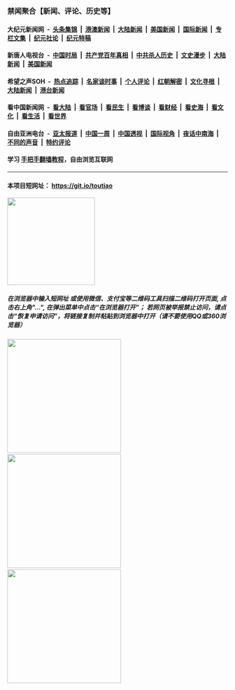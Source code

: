 ### 禁闻聚合【新闻、评论、历史等】

#### 大纪元新闻网 &nbsp;-&nbsp; [头条集锦](indexes/E头条集锦.md?t=02041444) &nbsp;|&nbsp; [港澳新闻](indexes/E港澳新闻.md?t=02041444)  &nbsp;|&nbsp; [大陆新闻](indexes/E大陆新闻.md?t=02041444) &nbsp;|&nbsp; [美国新闻](indexes/E美国新闻.md?t=02041444) &nbsp;|&nbsp; [国际新闻](indexes/E国际新闻.md?t=02041444) &nbsp;|&nbsp; [专栏文集](indexes/E专栏文集.md?t=02041444) &nbsp;|&nbsp; [纪元社论](indexes/E纪元社论.md?t=02041444) &nbsp;|&nbsp; [纪元特稿](indexes/E纪元特稿.md?t=02041444) 

#### 新唐人电视台 &nbsp;-&nbsp; [中国时局](indexes/N中国时局.md?t=02041444) &nbsp;|&nbsp; [共产党百年真相](indexes/N共产党百年真相.md?t=02041444) &nbsp;|&nbsp; [中共杀人历史](indexes/N中共杀人历史.md?t=02041444) &nbsp;|&nbsp; [文史漫步](indexes/N文史漫步.md?t=02041444) &nbsp;|&nbsp; [大陆新闻](indexes/N大陆新闻.md?t=02041444) &nbsp;|&nbsp; [美国新闻](indexes/N美国新闻.md?t=02041444)

#### 希望之声SOH &nbsp;-&nbsp; [热点追踪](indexes/H热点追踪.md?t=02041444) &nbsp;|&nbsp; [名家谈时事](indexes/H名家谈时事.md?t=02041444) &nbsp;|&nbsp; [个人评论](indexes/H个人评论.md?t=02041444)  &nbsp;|&nbsp; [红朝解密](indexes/H红朝解密.md?t=02041444) &nbsp;|&nbsp; [文化寻根](indexes/H文化寻根.md?t=02041444) &nbsp;|&nbsp; [大陆新闻](indexes/H大陆新闻.md?t=02041444) &nbsp;|&nbsp; [港台新闻](indexes/H港台新闻.md?t=02041444)

#### 看中国新闻网 &nbsp;-&nbsp; [看大陆](indexes/S看大陆.md?t=02041444) &nbsp;|&nbsp; [看官场](indexes/S看官场.md?t=02041444) &nbsp;|&nbsp; [看民生](indexes/S看民生.md?t=02041444)  &nbsp;|&nbsp; [看博谈](indexes/S看博谈.md?t=02041444) &nbsp;|&nbsp; [看财经](indexes/S看财经.md?t=02041444) &nbsp;|&nbsp; [看史海](indexes/S看史海.md?t=02041444) &nbsp;|&nbsp; [看文化](indexes/S看文化.md?t=02041444) &nbsp;|&nbsp; [看生活](indexes/S看生活.md?t=02041444) &nbsp;|&nbsp; [看世界](indexes/S看世界.md?t=02041444)

#### 自由亚洲电台 &nbsp;-&nbsp; [亚太报道](indexes/R亚太报道.md?t=02041444) &nbsp;|&nbsp; [中国一周](indexes/R中国一周.md?t=02041444) &nbsp;|&nbsp; [中国透视](indexes/R中国透视.md?t=02041444)  &nbsp;|&nbsp; [国际视角](indexes/R国际视角.md?t=02041444) &nbsp;|&nbsp; [夜话中南海](indexes/R夜话中南海.md?t=02041444) &nbsp;|&nbsp; [不同的声音](indexes/R不同的声音.md?t=02041444) &nbsp;|&nbsp; [特约评论](indexes/R特约评论.md?t=02041444)

#### 学习 [手把手翻墙教程](https://github.com/gfw-breaker/guides/wiki)，自由浏览互联网

----

#### 本项目短网址： https://git.io/toutiao
<img src="https://raw.githubusercontent.com/gfw-breaker/banned-news/master/scripts/img/qr.png" width="200px"/>  

##### 在浏览器中输入短网址 或使用微信、支付宝等二维码工具扫描二维码打开页面, 点击右上角"...", 在弹出菜单中点击“在浏览器打开”； 若网页被举报禁止访问，请点击“恢复申请访问”，将链接复制并粘贴到浏览器中打开（请不要使用QQ或360浏览器）

<img src="https://raw.githubusercontent.com/gfw-breaker/banned-news/master/scripts/img/1.png" width="260px"/> &nbsp; <img src="https://raw.githubusercontent.com/gfw-breaker/banned-news/master/scripts/img/2.png" width="260px"/> &nbsp; <img src="https://raw.githubusercontent.com/gfw-breaker/banned-news/master/scripts/img/3.png" width="260px"/>

